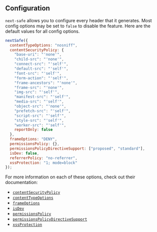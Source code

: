 ## Configuration

`next-safe` allows you to configure every header that it generates. Most config options may be set to `false` to disable the feature. Here are the default values for all config options.

```js
nextSafe({
  contentTypeOptions: "nosniff",
  contentSecurityPolicy: {
    "base-uri": "'none'",
    "child-src": "'none'",
    "connect-src": "'self'",
    "default-src": "'self'",
    "font-src": "'self'",
    "form-action": "'self'",
    "frame-ancestors": "'none'",
    "frame-src": "'none'",
    "img-src": "'self'",
    "manifest-src": "'self'",
    "media-src": "'self'",
    "object-src": "'none'",
    "prefetch-src": "'self'",
    "script-src": "'self'",
    "style-src": "'self'",
    "worker-src": "'self'",
    reportOnly: false
  },
  frameOptions: "DENY",
  permissionsPolicy: {},
  permissionsPolicyDirectiveSupport: ["proposed", "standard"],
  isDev: false,
  referrerPolicy: "no-referrer",
  xssProtection: "1; mode=block"
});
```

For more information on each of these options, check out their documentation:

- [`contentSecurityPolicy`](./api/contentSecurityPolicy.md)
- [`contentTypeOptions`](./api/contentTypeOptions.md)
- [`frameOptions`](./api/frameOptions.md)
- [`isDev`](./api/isDev.md)
- [`permissionsPolicy`](./api/permissionsPolicy.md)
- [`permissionsPolicyDirectiveSupport`](./api/permissionsPolicyDirectiveSupport.md)
- [`xssProtection`](./api/xssProtection.md)
